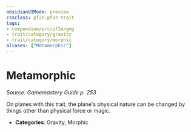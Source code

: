 ```yaml
---
obsidianUIMode: preview
cssclass: pf2e,pf2e-trait
tags:
- compendium/src/pf2e/gmg
- trait/category/gravity
- trait/category/morphic
aliases: ["Metamorphic"]
---
```

# Metamorphic  
*Source: Gamemastery Guide p. 253*  

On planes with this trait, the plane's physical nature can be changed by things other than physical force or magic.

- **Categories**: Gravity, Morphic